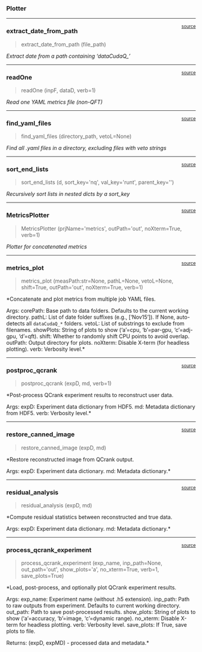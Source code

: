 

<!-- WARNING: THIS FILE WAS AUTOGENERATED! DO NOT EDIT! -->

### Plotter

------------------------------------------------------------------------

<a href="https://github.com/gzquse/qgear/blob/main/qgear/plotter.py#L17"
target="_blank" style="float:right; font-size:smaller">source</a>

### extract_date_from_path

>  extract_date_from_path (file_path)

*Extract date from a path containing ‘dataCudaQ\_<DATE>’*

------------------------------------------------------------------------

<a href="https://github.com/gzquse/qgear/blob/main/qgear/plotter.py#L25"
target="_blank" style="float:right; font-size:smaller">source</a>

### readOne

>  readOne (inpF, dataD, verb=1)

*Read one YAML metrics file (non-QFT)*

------------------------------------------------------------------------

<a href="https://github.com/gzquse/qgear/blob/main/qgear/plotter.py#L56"
target="_blank" style="float:right; font-size:smaller">source</a>

### find_yaml_files

>  find_yaml_files (directory_path, vetoL=None)

*Find all .yaml files in a directory, excluding files with veto strings*

------------------------------------------------------------------------

<a href="https://github.com/gzquse/qgear/blob/main/qgear/plotter.py#L68"
target="_blank" style="float:right; font-size:smaller">source</a>

### sort_end_lists

>  sort_end_lists (d, sort_key='nq', val_key='runt', parent_key='')

*Recursively sort lists in nested dicts by a sort_key*

------------------------------------------------------------------------

<a href="https://github.com/gzquse/qgear/blob/main/qgear/plotter.py#L81"
target="_blank" style="float:right; font-size:smaller">source</a>

### MetricsPlotter

>  MetricsPlotter (prjName='metrics', outPath='out', noXterm=True, verb=1)

*Plotter for concatenated metrics*

------------------------------------------------------------------------

<a
href="https://github.com/gzquse/qgear/blob/main/qgear/plotter.py#L159"
target="_blank" style="float:right; font-size:smaller">source</a>

### metrics_plot

>  metrics_plot (measPath:str=None, pathL=None, vetoL=None, shift=True,
>                    outPath='out', noXterm=True, verb=1)

\*Concatenate and plot metrics from multiple job YAML files.

Args: corePath: Base path to data folders. Defaults to the current
working directory. pathL: List of date folder suffixes (e.g.,
\[‘Nov15’\]). If None, auto-detects all `dataCudaQ_*` folders. vetoL:
List of substrings to exclude from filenames. showPlots: String of plots
to show (‘a’=cpu, ‘b’=par-gpu, ‘c’=adj-gpu, ‘d’=qft). shift: Whether to
randomly shift CPU points to avoid overlap. outPath: Output directory
for plots. noXterm: Disable X-term (for headless plotting). verb:
Verbosity level.\*

------------------------------------------------------------------------

<a
href="https://github.com/gzquse/qgear/blob/main/qgear/plotter.py#L211"
target="_blank" style="float:right; font-size:smaller">source</a>

### postproc_qcrank

>  postproc_qcrank (expD, md, verb=1)

\*Post-process QCrank experiment results to reconstruct user data.

Args: expD: Experiment data dictionary from HDF5. md: Metadata
dictionary from HDF5. verb: Verbosity level.\*

------------------------------------------------------------------------

<a
href="https://github.com/gzquse/qgear/blob/main/qgear/plotter.py#L247"
target="_blank" style="float:right; font-size:smaller">source</a>

### restore_canned_image

>  restore_canned_image (expD, md)

\*Restore reconstructed image from QCrank output.

Args: expD: Experiment data dictionary. md: Metadata dictionary.\*

------------------------------------------------------------------------

<a
href="https://github.com/gzquse/qgear/blob/main/qgear/plotter.py#L265"
target="_blank" style="float:right; font-size:smaller">source</a>

### residual_analysis

>  residual_analysis (expD, md)

\*Compute residual statistics between reconstructed and true data.

Args: expD: Experiment data dictionary. md: Metadata dictionary.\*

------------------------------------------------------------------------

<a
href="https://github.com/gzquse/qgear/blob/main/qgear/plotter.py#L294"
target="_blank" style="float:right; font-size:smaller">source</a>

### process_qcrank_experiment

>  process_qcrank_experiment (exp_name, inp_path=None, out_path='out',
>                                 show_plots='a', no_xterm=True, verb=1,
>                                 save_plots=True)

\*Load, post-process, and optionally plot QCrank experiment results.

Args: exp_name: Experiment name (without .h5 extension). inp_path: Path
to raw outputs from experiment. Defaults to current working directory.
out_path: Path to save post-processed results. show_plots: String of
plots to show (‘a’=accuracy, ‘b’=image, ‘c’=dynamic range). no_xterm:
Disable X-term for headless plotting. verb: Verbosity level. save_plots:
If True, save plots to file.

Returns: (expD, expMD) - processed data and metadata.\*
